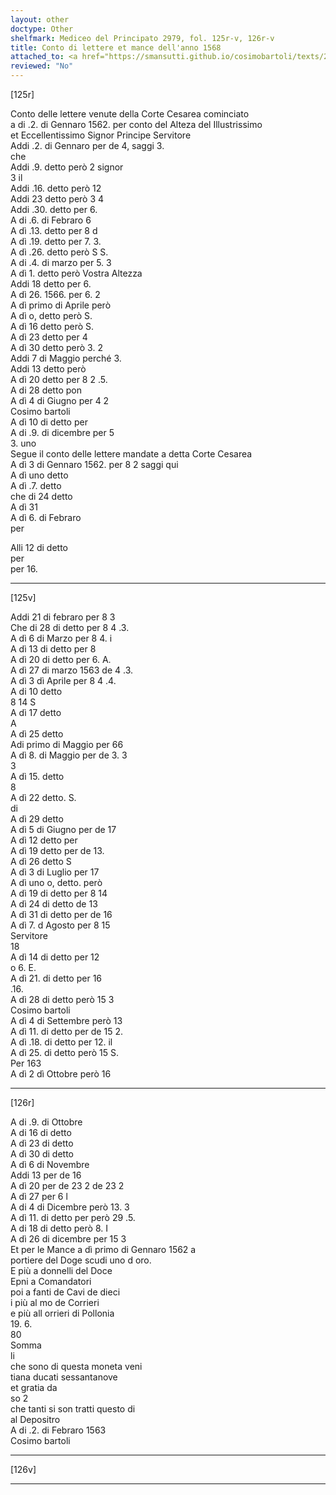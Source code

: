 ```yaml
---
layout: other
doctype: Other
shelfmark: Mediceo del Principato 2979, fol. 125r-v, 126r-v
title: Conto di lettere et mance dell'anno 1568
attached_to: <a href="https://smansutti.github.io/cosimobartoli/texts/2979_059/">2979_059</a>
reviewed: "No"
---
```


[125r]  
  
  
Conto delle lettere venute della Corte Cesarea cominciato  
a di .2. di Gennaro 1562. per conto del Alteza del Illustrissimo  
et Eccellentissimo Signor Principe Servitore  
Addi .2. di Gennaro per de 4, saggi 3.  
che  
Addi .9. detto però 2 signor  
3 il  
Addi .16. detto però 12  
Addi 23 detto però 3 4  
Addi .30. detto per 6.  
A di .6. di Febraro 6  
A dì .13. detto per 8 d  
A dì .19. detto per 7. 3.  
A dì .26. detto però S S.  
A di .4. di marzo per 5. 3  
A dì 1. detto però Vostra Altezza  
Addi 18 detto per 6.  
A dì 26. 1566. per 6. 2  
A dì primo di Aprile però  
A dì o, detto però S.  
A dì 16 detto però S.  
A dì 23 detto per 4  
A dì 30 detto però 3. 2  
Addi 7 di Maggio perché 3.  
Addi 13 detto però  
A dì 20 detto per 8 2 .5.  
A di 28 detto pon  
A dì 4 di Giugno per 4 2  
Cosimo bartoli  
A dì 10 di detto per  
A di .9. di dicembre per 5  
3. uno  
Segue il conto delle lettere mandate a detta Corte Cesarea  
A dì 3 di Gennaro 1562. per 8 2 saggi qui  
A dì uno detto  
A dì .7. detto  
che di 24 detto  
A dì 31  
A dì 6. di Febraro  
per  
  
Alli 12 di detto  
per  
per 16.  
  
---  

[125v]  
  
  
Addi 21 di febraro per 8 3  
Che di 28 di detto per 8 4 .3.  
A dì 6 di Marzo per 8 4. i  
A dì 13 di detto per 8  
A dì 20 di detto per 6. A.  
A dì 27 di marzo 1563 de 4 .3.  
A dì 3 dì Aprile per 8 4 .4.  
A di 10 detto  
8 14 S  
A dì 17 detto  
A  
A dì 25 detto  
Adi primo di Maggio per 66  
A dì 8. di Maggio per de 3. 3  
3  
A dì 15. detto  
8  
A dì 22 detto. S.  
di  
A dì 29 detto  
A dì 5 di Giugno per de 17  
A dì 12 detto per  
A dì 19 detto per de 13.  
A dì 26 detto S  
A dì 3 di Luglio per 17  
A dì uno o, detto. però  
A dì 19 di detto per 8 14  
A dì 24 di detto de 13  
A dì 31 di detto per de 16  
A dì 7. d Agosto per 8 15  
Servitore  
18  
A dì 14 di detto per 12  
o 6. E.  
A dì 21. di detto per 16  
.16.  
A dì 28 di detto però 15 3  
Cosimo bartoli  
A dì 4 di Settembre però 13  
A dì 11. di detto per de 15 2.  
A dì .18. di detto per 12. il  
A dì 25. di detto però 15 S.  
Per 163  
A dì 2 dì Ottobre però 16  
  
---  

[126r]  
  
  
A di .9. di Ottobre  
A di 16 di detto  
A dì 23 di detto  
A dì 30 di detto  
A dì 6 di Novembre  
Addi 13 per de 16  
A dì 20 per de 23 2 de 23 2  
A dì 27 per 6 l  
A di 4 di Dicembre però 13. 3  
A dì 11. di detto per però 29 .5.  
A di 18 di detto però 8. I  
A dì 26 di dicembre per 15 3  
Et per le Mance a dì primo di Gennaro 1562 a  
portiere del Doge scudi uno d oro.  
E più a donnelli del Doce  
Epni a Comandatori  
poi a fanti de Cavi de dieci  
i più al mo de Corrieri  
e più all orrieri di Pollonia  
19. 6.  
80  
Somma  
li  
che sono di questa moneta veni  
tiana ducati sessantanove  
et gratia da  
so 2  
che tanti si son tratti questo di  
al Depositro  
A di .2. di Febraro 1563  
Cosimo bartoli  
  
---  

[126v]  
  
  
  
---  

